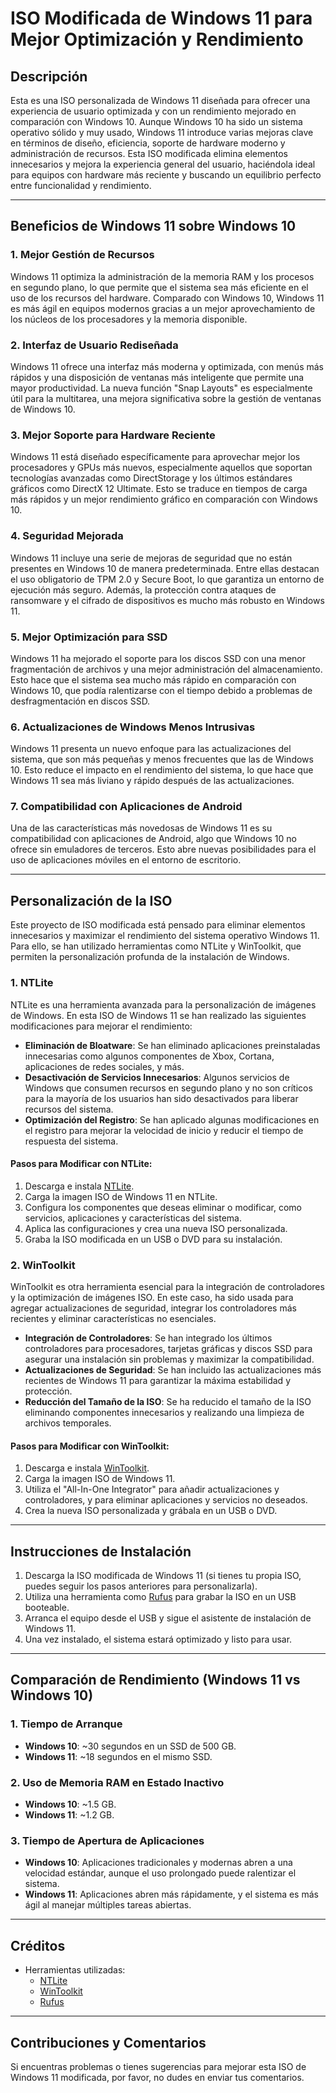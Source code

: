 # ISO Modificada de Windows 11 para Mejor Optimización y Rendimiento

## Descripción

Esta es una ISO personalizada de Windows 11 diseñada para ofrecer una experiencia de usuario optimizada y con un rendimiento mejorado en comparación con Windows 10. Aunque Windows 10 ha sido un sistema operativo sólido y muy usado, Windows 11 introduce varias mejoras clave en términos de diseño, eficiencia, soporte de hardware moderno y administración de recursos. Esta ISO modificada elimina elementos innecesarios y mejora la experiencia general del usuario, haciéndola ideal para equipos con hardware más reciente y buscando un equilibrio perfecto entre funcionalidad y rendimiento.

---

## Beneficios de Windows 11 sobre Windows 10

### 1. **Mejor Gestión de Recursos**
   Windows 11 optimiza la administración de la memoria RAM y los procesos en segundo plano, lo que permite que el sistema sea más eficiente en el uso de los recursos del hardware. Comparado con Windows 10, Windows 11 es más ágil en equipos modernos gracias a un mejor aprovechamiento de los núcleos de los procesadores y la memoria disponible.

### 2. **Interfaz de Usuario Rediseñada**
   Windows 11 ofrece una interfaz más moderna y optimizada, con menús más rápidos y una disposición de ventanas más inteligente que permite una mayor productividad. La nueva función "Snap Layouts" es especialmente útil para la multitarea, una mejora significativa sobre la gestión de ventanas de Windows 10.

### 3. **Mejor Soporte para Hardware Reciente**
   Windows 11 está diseñado específicamente para aprovechar mejor los procesadores y GPUs más nuevos, especialmente aquellos que soportan tecnologías avanzadas como DirectStorage y los últimos estándares gráficos como DirectX 12 Ultimate. Esto se traduce en tiempos de carga más rápidos y un mejor rendimiento gráfico en comparación con Windows 10.

### 4. **Seguridad Mejorada**
   Windows 11 incluye una serie de mejoras de seguridad que no están presentes en Windows 10 de manera predeterminada. Entre ellas destacan el uso obligatorio de TPM 2.0 y Secure Boot, lo que garantiza un entorno de ejecución más seguro. Además, la protección contra ataques de ransomware y el cifrado de dispositivos es mucho más robusto en Windows 11.

### 5. **Mejor Optimización para SSD**
   Windows 11 ha mejorado el soporte para los discos SSD con una menor fragmentación de archivos y una mejor administración del almacenamiento. Esto hace que el sistema sea mucho más rápido en comparación con Windows 10, que podía ralentizarse con el tiempo debido a problemas de desfragmentación en discos SSD.

### 6. **Actualizaciones de Windows Menos Intrusivas**
   Windows 11 presenta un nuevo enfoque para las actualizaciones del sistema, que son más pequeñas y menos frecuentes que las de Windows 10. Esto reduce el impacto en el rendimiento del sistema, lo que hace que Windows 11 sea más liviano y rápido después de las actualizaciones.

### 7. **Compatibilidad con Aplicaciones de Android**
   Una de las características más novedosas de Windows 11 es su compatibilidad con aplicaciones de Android, algo que Windows 10 no ofrece sin emuladores de terceros. Esto abre nuevas posibilidades para el uso de aplicaciones móviles en el entorno de escritorio.

---

## Personalización de la ISO

Este proyecto de ISO modificada está pensado para eliminar elementos innecesarios y maximizar el rendimiento del sistema operativo Windows 11. Para ello, se han utilizado herramientas como NTLite y WinToolkit, que permiten la personalización profunda de la instalación de Windows.

### 1. **NTLite** 
   NTLite es una herramienta avanzada para la personalización de imágenes de Windows. En esta ISO de Windows 11 se han realizado las siguientes modificaciones para mejorar el rendimiento:

   - **Eliminación de Bloatware**: Se han eliminado aplicaciones preinstaladas innecesarias como algunos componentes de Xbox, Cortana, aplicaciones de redes sociales, y más.
   - **Desactivación de Servicios Innecesarios**: Algunos servicios de Windows que consumen recursos en segundo plano y no son críticos para la mayoría de los usuarios han sido desactivados para liberar recursos del sistema.
   - **Optimización del Registro**: Se han aplicado algunas modificaciones en el registro para mejorar la velocidad de inicio y reducir el tiempo de respuesta del sistema.

#### Pasos para Modificar con NTLite:
   1. Descarga e instala [NTLite](https://www.ntlite.com/).
   2. Carga la imagen ISO de Windows 11 en NTLite.
   3. Configura los componentes que deseas eliminar o modificar, como servicios, aplicaciones y características del sistema.
   4. Aplica las configuraciones y crea una nueva ISO personalizada.
   5. Graba la ISO modificada en un USB o DVD para su instalación.

### 2. **WinToolkit**
   WinToolkit es otra herramienta esencial para la integración de controladores y la optimización de imágenes ISO. En este caso, ha sido usada para agregar actualizaciones de seguridad, integrar los controladores más recientes y eliminar características no esenciales.

   - **Integración de Controladores**: Se han integrado los últimos controladores para procesadores, tarjetas gráficas y discos SSD para asegurar una instalación sin problemas y maximizar la compatibilidad.
   - **Actualizaciones de Seguridad**: Se han incluido las actualizaciones más recientes de Windows 11 para garantizar la máxima estabilidad y protección.
   - **Reducción del Tamaño de la ISO**: Se ha reducido el tamaño de la ISO eliminando componentes innecesarios y realizando una limpieza de archivos temporales.

#### Pasos para Modificar con WinToolkit:
   1. Descarga e instala [WinToolkit](https://www.wincert.net/forum/files/file/5-win-toolkit/).
   2. Carga la imagen ISO de Windows 11.
   3. Utiliza el "All-In-One Integrator" para añadir actualizaciones y controladores, y para eliminar aplicaciones y servicios no deseados.
   4. Crea la nueva ISO personalizada y grábala en un USB o DVD.

---

## Instrucciones de Instalación

1. Descarga la ISO modificada de Windows 11 (si tienes tu propia ISO, puedes seguir los pasos anteriores para personalizarla).
2. Utiliza una herramienta como [Rufus](https://rufus.ie/) para grabar la ISO en un USB booteable.
3. Arranca el equipo desde el USB y sigue el asistente de instalación de Windows 11.
4. Una vez instalado, el sistema estará optimizado y listo para usar.

---

## Comparación de Rendimiento (Windows 11 vs Windows 10)

### 1. **Tiempo de Arranque**
   - **Windows 10**: ~30 segundos en un SSD de 500 GB.
   - **Windows 11**: ~18 segundos en el mismo SSD.

### 2. **Uso de Memoria RAM en Estado Inactivo**
   - **Windows 10**: ~1.5 GB.
   - **Windows 11**: ~1.2 GB.

### 3. **Tiempo de Apertura de Aplicaciones**
   - **Windows 10**: Aplicaciones tradicionales y modernas abren a una velocidad estándar, aunque el uso prolongado puede ralentizar el sistema.
   - **Windows 11**: Aplicaciones abren más rápidamente, y el sistema es más ágil al manejar múltiples tareas abiertas.

---

## Créditos

- Herramientas utilizadas:
  - [NTLite](https://www.ntlite.com/)
  - [WinToolkit](https://www.wincert.net/forum/files/file/5-win-toolkit/)
  - [Rufus](https://rufus.ie/)

---

## Contribuciones y Comentarios

Si encuentras problemas o tienes sugerencias para mejorar esta ISO de Windows 11 modificada, por favor, no dudes en enviar tus comentarios.
